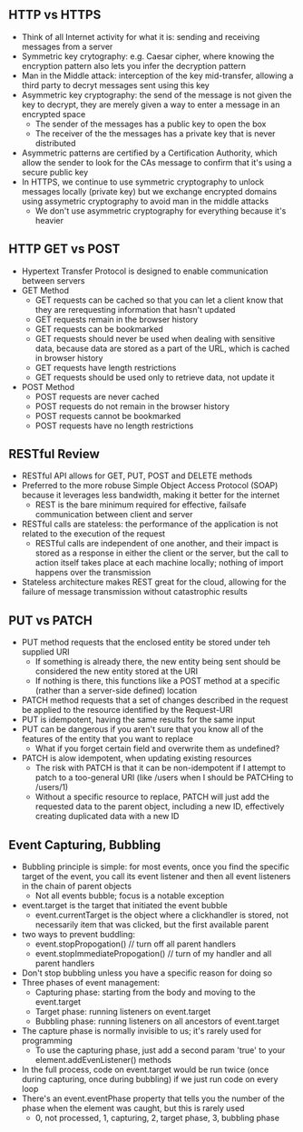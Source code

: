 ## HTTP vs HTTPS

- Think of all Internet activity for what it is: sending and receiving messages from a server
- Symmetric key crytography: e.g. Caesar cipher, where knowing the encryption pattern also lets you infer the decryption pattern
- Man in the Middle attack: interception of the key mid-transfer, allowing a third party to decryt messages sent using this key
- Asymmetric key cryptography: the send of the message is not given the key to decrypt, they are merely given a way to enter a message in an encrypted space
    - The sender of the messages has a public key to open the box
    - The receiver of the the messages has a private key that is never distributed 
- Asymmetric patterns are certified by a Certification Authority, which allow the sender to look for the CAs message to confirm that it's using a secure public key 
- In HTTPS, we continue to use symmetric cryptography to unlock messages locally (private key) but we exchange encrypted domains using assymetric cryptography to avoid man in the middle attacks 
    - We don't use asymmetric cryptography for everything because it's heavier 


## HTTP GET vs POST

- Hypertext Transfer Protocol is designed to enable communication between servers
- GET Method
    - GET requests can be cached so that you can let a client know that they are rerequesting information that hasn't updated
    - GET requests remain in the browser history
    - GET requests can be bookmarked
    - GET requests should never be used when dealing with sensitive data, because data are stored as a part of the URL, which is cached in browser history
    - GET requests have length restrictions
    - GET requests should be used only to retrieve data, not update it 
- POST Method
    - POST requests are never cached
    - POST requests do not remain in the browser history
    - POST requests cannot be bookmarked
    - POST requests have no length restrictions

## RESTful Review

- RESTful API allows for GET, PUT, POST and DELETE methods
- Preferred to the more robuse Simple Object Access Protocol (SOAP) because it leverages less bandwidth, making it better for the internet 
    - REST is the bare minimum required for effective, failsafe communication between client and server
- RESTful calls are stateless: the performance of the application is not related to the execution of the request 
    - RESTful calls are independent of one another, and their impact is stored as a response in either the client or the server, but the call to action itself takes place at each machine locally; nothing of import happens over the transmission
- Stateless architecture makes REST great for the cloud, allowing for the failure of message transmission without catastrophic results 

## PUT vs PATCH

- PUT method requests that the enclosed entity be stored under teh supplied URI
    - If something is already there, the new entity being sent should be considered the new entity stored at the URI
    - If nothing is there, this functions like a POST method at a specific (rather than a server-side defined) location 
- PATCH method requests that a set of changes described in the request be applied to the resource identified by the Request-URI
- PUT is idempotent, having the same results for the same input
- PUT can be dangerous if you aren't sure that you know all of the features of the entity that you want to replace
    - What if you forget certain field and overwrite them as undefined? 
- PATCH is alow idempotent, when updating existing resources
    - The risk with PATCH is that it can be non-idempotent if I attempt to patch to a too-general URI (like /users when I should be PATCHing to /users/1)
    - Without a specific resource to replace, PATCH will just add the requested data to the parent object, including a new ID, effectively creating duplicated data with a new ID

## Event Capturing, Bubbling 

- Bubbling principle is simple: for most events, once you find the specific target of the event, you call its event listener and then all event listeners in the chain of parent objects
    - Not all events bubble; focus is a notable exception
- event.target is the target that initiated the event bubble
    - event.currentTarget is the object where a clickhandler is stored, not necessarily item that was clicked, but the first available parent 
- two ways to prevent buddling:
    - event.stopPropogation() // turn off all parent handlers
    - event.stopImmediatePropogation() // turn of my handler and all parent handlers 
- Don't stop bubbling unless you have a specific reason for doing so
- Three phases of event management:
    - Capturing phase: starting from the body and moving to the event.target
    - Target phase: running listeners on event.target
    - Bubbling phase: running listeners on all ancestors of event.target
- The capture phase is normally invisible to us; it's rarely used for programming
    - To use the capturing phase, just add a second param 'true' to your element.addEvenListener() methods
- In the full process, code on event.target would be run twice (once during capturing, once during bubbling) if we just run code on every loop
- There's an event.eventPhase property that tells you the number of the phase when the element was caught, but this is rarely used
    - 0, not processed, 1, capturing, 2, target phase, 3, bubbling phase

